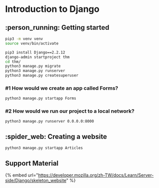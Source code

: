 # Introduction to Django

## :person\_running: Getting started

```bash
pip3 -m venv venv
source venv/bin/activate
```

```bash
pip3 install Django==2.2.12
django-admin startproject thm
cd thm/
python3 manage.py migrate
python3 manage.py runserver
python3 manage.py createsuperuser
```

### #1 **How would we create an app called Forms?**&#x20;

```bash
python3 manage.py startapp Forms
```

### #2 **How would we run our project to a local network?**

```
python3 manage.py runserver 0.0.0.0:8000
```

## :spider\_web: Creating a website

```
python3 manage.py startapp Articles

```

## Support Material

{% embed url="https://developer.mozilla.org/zh-TW/docs/Learn/Server-side/Django/skeleton_website" %}

